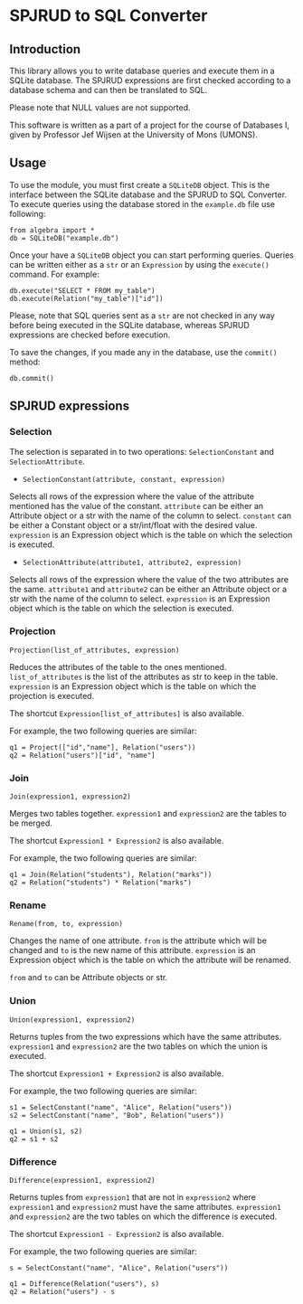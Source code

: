 # SPJRUD to SQL Converter

## Introduction

This library allows you to write database queries and execute them in a SQLite database. The SPJRUD expressions are first checked according to a database schema and can then be translated to SQL.

Please note that NULL values are not supported.

This software is written as a part of a project for the course of Databases I, given by Professor Jef Wijsen at the University of Mons (UMONS).

## Usage

To use the module, you must first create a `SQLiteDB` object. This is the interface between the SQLite database and the SPJRUD to SQL Converter. To execute queries using the database stored in the `example.db` file use following:
```
from algebra import *
db = SQLiteDB("example.db")
```

Once your have a `SQLiteDB` object you can start performing queries. Queries can be written either as a `str` or an `Expression` by using the `execute()` command. For example:
```
db.execute("SELECT * FROM my_table")
db.execute(Relation("my_table")["id"])
```

Please, note that SQL queries sent as a `str` are not checked in any way before being executed in the SQLite database, whereas SPJRUD expressions are checked before execution.

To save the changes, if you made any in the database, use the `commit()` method:
```
db.commit()
```


## SPJRUD expressions

### Selection

The selection is separated in to two operations: `SelectionConstant` and `SelectionAttribute`.

- `SelectionConstant(attribute, constant, expression)` 

Selects all rows of the expression where the value of the attribute mentioned has the value of the constant.
`attribute` can be either an Attribute object or a str with the name of the column to select.
`constant` can be either a Constant object or a str/int/float with the desired value.
`expression` is an Expression object which is the table on which the selection is executed.

- `SelectionAttribute(attribute1, attribute2, expression)`

Selects all rows of the expression where the value of the two attributes are the same.
`attribute1` and `attribute2` can be either an Attribute object or a str with the name of the column to select.
`expression` is an Expression object which is the table on which the selection is executed.

### Projection

`Projection(list_of_attributes, expression)`

Reduces the attributes of the table to the ones mentioned.
`list_of_attributes` is the list of the attributes as str to keep in the table.
`expression` is an Expression object which is the table on which the projection is executed.

The shortcut `Expression[list_of_attributes]` is also available.

For example, the two following queries are similar:
```
q1 = Project(["id","name"], Relation("users"))
q2 = Relation("users")["id", "name"]
```

### Join

`Join(expression1, expression2)`

Merges two tables together.
`expression1` and `expression2` are the tables to be merged.

The shortcut `Expression1 * Expression2` is also available.

For example, the two following queries are similar:
```
q1 = Join(Relation("students"), Relation("marks"))
q2 = Relation("students") * Relation("marks")
```

### Rename

`Rename(from, to, expression)`

Changes the name of one attribute.
`from` is the attribute which will be changed and
`to` is the new name of this attribute.
`expression` is an Expression object which is the table on which the attribute will be renamed.

`from` and `to` can be Attribute objects or str.

### Union

`Union(expression1, expression2)`

Returns tuples from the two expressions which have the same attributes.
`expression1` and `expression2` are the two tables on which the union is executed.

The shortcut `Expression1 + Expression2` is also available.

For example, the two following queries are similar:
```
s1 = SelectConstant("name", "Alice", Relation("users"))
s2 = SelectConstant("name", "Bob", Relation("users"))

q1 = Union(s1, s2)
q2 = s1 + s2
```

### Difference

`Difference(expression1, expression2)`

Returns tuples from `expression1` that are not in `expression2` where `expression1` and `expression2` must have the same attributes.
`expression1` and `expression2` are the two tables on which the difference is executed.

The shortcut `Expression1 - Expression2` is also available.

For example, the two following queries are similar:
```
s = SelectConstant("name", "Alice", Relation("users"))

q1 = Difference(Relation("users"), s)
q2 = Relation("users") - s
```